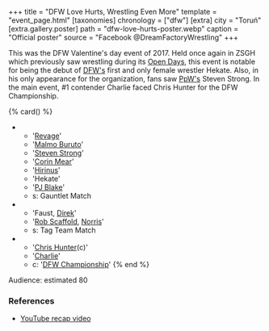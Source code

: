 +++
title = "DFW Love Hurts, Wrestling Even More"
template = "event_page.html"
[taxonomies]
chronology = ["dfw"]
[extra]
city = "Toruń"
[extra.gallery.poster]
path = "dfw-love-hurts-poster.webp"
caption = "Official poster"
source = "Facebook @DreamFactoryWrestling"
+++

This was the DFW Valentine's day event of 2017. Held once again in ZSGH which previously saw wrestling during its [Open Days](@/e/dfw/2016-04-22-dfw-zsgh-open-days.md), this event is notable for being the debut of [DFW's](@/o/dfw.md) first and only female wrestler Hekate.
Also, in his only appearance for the organization, fans saw [PpW's](@/o/ppw.md) Steven Strong. In the main event, #1 contender Charlie faced Chris Hunter for the DFW Championship.

{% card() %}
- - '[Revage](@/w/rafael-kid.md)'
  - '[Malmo Buruto](@/w/malmo-buruto.md)'
  - '[Steven Strong](@/w/biesiad.md)'
  - '[Corin Mear](@/w/corin-mear.md)'
  - '[Hirinus](@/w/hirinus.md)'
  - 'Hekate'
  - '[PJ Blake](@/w/pj-blake.md)'
  - s: Gauntlet Match
- - 'Faust, [Direk](@/w/direk.md)'
  - '[Rob Scaffold](@/w/rob-scaffold.md), [Norris](@/w/isnorr.md)'
  - s: Tag Team Match
- - '[Chris Hunter](@/w/chris-hunter.md)(c)'
  - '[Charlie](@/w/madman-charlie.md)'
  - c: '[DFW Championship](@/c/dfw-championship.md)'
{% end %}

Audience: estimated 80

### References

* [YouTube recap video](https://www.youtube.com/watch?v=9Dr8XwQYcck)
